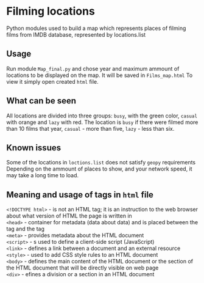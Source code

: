# Filming locations
Python modules used to build a map which represents places
of filming films from IMDB database, represented by locations.list

## Usage
Run module ```Map_final.py``` and chose year and maximum ammount of 
locations to be displayed on the map. It will be saved in ```Films_map.html```
To view it simply open created ```html``` file.

## What can be seen
All locations are divided into three groups: ```busy```, with the green color, 
```casual``` with orange and ```lazy``` with red.
The location is ```busy``` if there were filmed more than 10 films that year,
```casual``` - more than five, ```lazy``` - less than six.

## Known issues
Some of the locations in ```loctions.list``` does not 
satisfy ```geopy``` requirements
Depending on the ammount of places to show, and your 
network speed, it may take a long time to load.

## Meaning and usage of tags in ```html``` file
```<!DOCTYPE html>``` - is not an HTML tag; it is an instruction to the web browser about what version of HTML the page is written in <br />
```<head>``` - container for metadata (data about data) and is placed between the <html> tag and the <body> tag <br />
```<meta>``` - provides metadata about the HTML document<br />
```<script>``` - s used to define a client-side script (JavaScript)<br />
```<link>``` - defines a link between a document and an external resource<br />
```<style>``` - used to add CSS style rules to an HTML document<br />
```<body>``` - defines the main content of the HTML document or the section of the HTML document that will be directly visible on web page<br />
```<div>``` - efines a division or a section in an HTML document<br />
